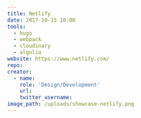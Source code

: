 ```yaml
---
title: Netlify
date: 2017-10-15 10:00
tools:
  - hugo
  - webpack
  - cloudinary
  - algolia
website: https://www.netlify.com/
repo:
creator:
  - name:
    role: 'Design/Development'
    url:
    twitter_username:
image_path: /uploads/showcase-netlify.png
---
```

